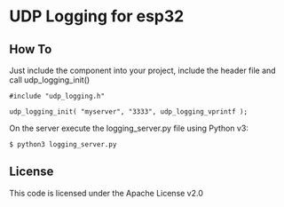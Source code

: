 # UDP Logging for esp32

## How To

Just include the component into your project, include the header file and call udp_logging_init()

    #include "udp_logging.h"

    udp_logging_init( "myserver", "3333", udp_logging_vprintf );

On the server execute the logging_server.py file using Python v3:

    $ python3 logging_server.py

## License

This code is licensed under the Apache License v2.0
